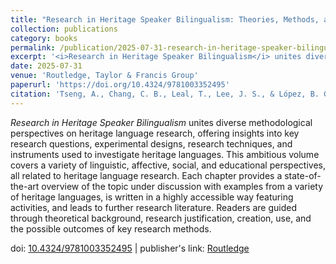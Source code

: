 ```yaml
---
title: "Research in Heritage Speaker Bilingualism: Theories, Methods, and Designs"
collection: publications
category: books
permalink: /publication/2025-07-31-research-in-heritage-speaker-bilingualism
excerpt: '<i>Research in Heritage Speaker Bilingualism</i> unites diverse methodological perspectives on heritage language research...'
date: 2025-07-31
venue: 'Routledge, Taylor & Francis Group'
paperurl: 'https://doi.org/10.4324/9781003352495'
citation: 'Tseng, A., Chang, C. B., Leal, T., Lee, J. S., & López, B. G. (2025). <i>Research in heritage speaker bilingualism: Theories, methods, and designs</i>. New York, NY: Routledge.'
---
```


<i>Research in Heritage Speaker Bilingualism</i> unites diverse methodological perspectives on heritage language research, offering insights into key research questions, experimental designs, research techniques, and instruments used to investigate heritage languages. This ambitious volume covers a variety of linguistic, affective, social, and educational perspectives, all related to heritage language research. Each chapter provides a state-of-the-art overview of the topic under discussion with examples from a variety of heritage languages, is written in a highly accessible way featuring activities, and leads to further research literature. Readers are guided through theoretical background, research justification, creation, use, and the possible outcomes of key research methods.

doi: <a href="https://doi.org/10.4324/9781003352495" target="_blank">10.4324/9781003352495</a> | publisher's link: <a href="https://www.routledge.com/Research-in-Heritage-Speaker-Bilingualism-Theories-Methods-and-Designs/Tseng-Chang-Leal-Lee-Lopez/p/book/9781032403212" target="_blank">Routledge</a>
